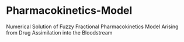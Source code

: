 # Pharmacokinetics-Model
Numerical Solution of Fuzzy Fractional Pharmacokinetics Model Arising from Drug Assimilation into the Bloodstream
